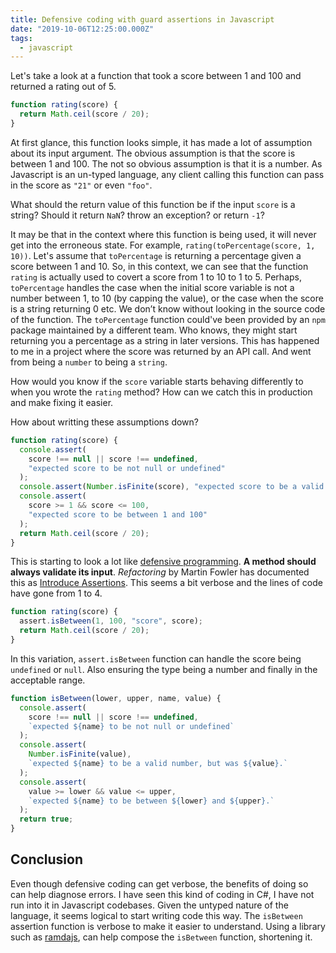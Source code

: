 ```yaml
---
title: Defensive coding with guard assertions in Javascript
date: "2019-10-06T12:25:00.000Z"
tags:
  - javascript
---
```


Let's take a look at a function that took a score between 1 and 100 and returned a rating out of 5.

```javascript
function rating(score) {
  return Math.ceil(score / 20);
}
```

At first glance, this function looks simple, it has made a lot of assumption about its input argument. The obvious assumption is that the score is between 1 and 100. The not so obvious assumption is that it is a number. As Javascript is an un-typed language, any client calling this function can pass in the score as `"21"` or even `"foo"`.

What should the return value of this function be if the input `score` is a string? Should it return `NaN`? throw an exception? or return `-1`?

It may be that in the context where this function is being used, it will never get into the erroneous state. For example, `rating(toPercentage(score, 1, 10))`. Let's assume that `toPercentage` is returning a percentage given a score between 1 and 10. So, in this context, we can see that the function `rating` is actually used to covert a score from 1 to 10 to 1 to 5. Perhaps, `toPercentage` handles the case when the initial score variable is not a number between 1, to 10 (by capping the value), or the case when the score is a string returning 0 etc. We don’t know without looking in the source code of the function. The `toPercentage` function could've been provided by an `npm` package maintained by a different team. Who knows, they might start returning you a percentage as a string in later versions. This has happened to me in a project where the score was returned by an API call. And went from being a `number` to being a `string`.

How would you know if the `score` variable starts behaving differently to when you wrote the `rating` method? How can we catch this in production and make fixing it easier.

How about writting these assumptions down?

```javascript
function rating(score) {
  console.assert(
    score !== null || score !== undefined,
    "expected score to be not null or undefined"
  );
  console.assert(Number.isFinite(score), "expected score to be a valid number");
  console.assert(
    score >= 1 && score <= 100,
    "expected score to be between 1 and 100"
  );
  return Math.ceil(score / 20);
}
```

This is starting to look a lot like [defensive programming](https://en.wikipedia.org/wiki/Defensive_programming). **A method should always validate its input**. _Refactoring_ by Martin Fowler has documented this as [Introduce Assertions](https://refactoring.com/catalog/introduceAssertion.html). This seems a bit verbose and the lines of code have gone from 1 to 4.

```javascript
function rating(score) {
  assert.isBetween(1, 100, "score", score);
  return Math.ceil(score / 20);
}
```

In this variation, `assert.isBetween` function can handle the score being `undefined` or `null`. Also ensuring the type being a number and finally in the acceptable range.

```javascript
function isBetween(lower, upper, name, value) {
  console.assert(
    score !== null || score !== undefined,
    `expected ${name} to be not null or undefined`
  );
  console.assert(
    Number.isFinite(value),
    `expected ${name} to be a valid number, but was ${value}.`
  );
  console.assert(
    value >= lower && value <= upper,
    `expected ${name} to be between ${lower} and ${upper}.`
  );
  return true;
}
```

## Conclusion

Even though defensive coding can get verbose, the benefits of doing so can help diagnose errors. I have seen this kind of coding in C#, I have not run into it in Javascript codebases. Given the untyped nature of the language, it seems logical to start writing code this way. The `isBetween` assertion function is verbose to make it easier to understand. Using a library such as [ramdajs](http://ramdajs.com/), can help compose the `isBetween` function, shortening it.

<!--stackedit_data:
eyJoaXN0b3J5IjpbMTgzMTI2MzQzMl19
-->
